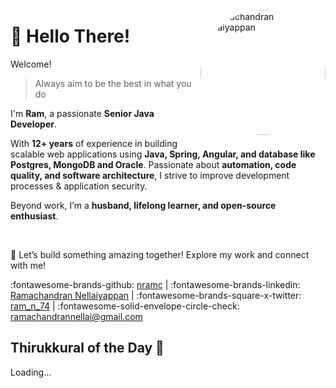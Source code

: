 <p class="avatar-container" style="float: right">
    <img src="https://avatars.githubusercontent.com/u/35756750?v=4" alt="Ramachandran Nellaiyappan" width="200px" style="border-radius: 50%;">
</p>

# 👋 Hello There!

Welcome!

> Always aim to be the best in what you do

I'm **Ram**, a passionate **Senior Java Developer**.

With **12+ years** of experience in building scalable
web applications using **Java, Spring, Angular, and database like Postgres, MongoDB and Oracle**.
Passionate about **automation, code quality, and software architecture**, I strive to improve development processes &
application security.

Beyond work, I’m a **husband, lifelong learner, and open-source enthusiast**.

<br />

🚀 Let’s build something amazing together! Explore my work and connect with me!

:fontawesome-brands-github: [nramc](https://github.com/nramc)  |
:fontawesome-brands-linkedin: [Ramachandran Nellaiyappan](https://www.linkedin.com/in/ramachandran-nellaiyappan/)  |
:fontawesome-brands-square-x-twitter: [ram_n_74](https://github.com/nramc)  |
:fontawesome-solid-envelope-circle-check: [ramachandrannellai@gmail.com](mailto:ramachadrannellai@gmail.com)



## Thirukkural of the Day 🌿

<div id="thirukkural-container">
    <p>Loading...</p>
</div>  

<script src="assets/javascripts/thirukkural.js"></script>

